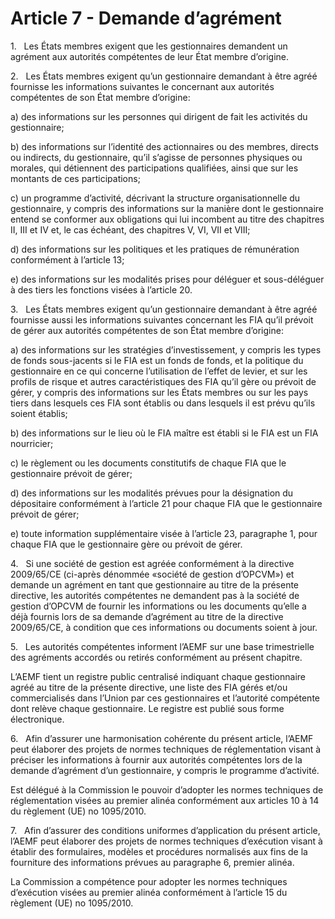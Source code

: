 # Article 7 - Demande d’agrément


1.   Les États membres exigent que les gestionnaires demandent un agrément aux autorités compétentes de leur État membre d’origine.

2.   Les États membres exigent qu’un gestionnaire demandant à être agréé fournisse les informations suivantes le concernant aux autorités compétentes de son État membre d’origine:

a) des informations sur les personnes qui dirigent de fait les activités du gestionnaire;

b) des informations sur l’identité des actionnaires ou des membres, directs ou indirects, du gestionnaire, qu’il s’agisse de personnes physiques ou morales, qui détiennent des participations qualifiées, ainsi que sur les montants de ces participations;

c) un programme d’activité, décrivant la structure organisationnelle du gestionnaire, y compris des informations sur la manière dont le gestionnaire entend se conformer aux obligations qui lui incombent au titre des chapitres II, III et IV et, le cas échéant, des chapitres V, VI, VII et VIII;

d) des informations sur les politiques et les pratiques de rémunération conformément à l’article 13;

e) des informations sur les modalités prises pour déléguer et sous-déléguer à des tiers les fonctions visées à l’article 20.

3.   Les États membres exigent qu’un gestionnaire demandant à être agréé fournisse aussi les informations suivantes concernant les FIA qu’il prévoit de gérer aux autorités compétentes de son État membre d’origine:

a) des informations sur les stratégies d’investissement, y compris les types de fonds sous-jacents si le FIA est un fonds de fonds, et la politique du gestionnaire en ce qui concerne l’utilisation de l’effet de levier, et sur les profils de risque et autres caractéristiques des FIA qu’il gère ou prévoit de gérer, y compris des informations sur les États membres ou sur les pays tiers dans lesquels ces FIA sont établis ou dans lesquels il est prévu qu’ils soient établis;

b) des informations sur le lieu où le FIA maître est établi si le FIA est un FIA nourricier;

c) le règlement ou les documents constitutifs de chaque FIA que le gestionnaire prévoit de gérer;

d) des informations sur les modalités prévues pour la désignation du dépositaire conformément à l’article 21 pour chaque FIA que le gestionnaire prévoit de gérer;

e) toute information supplémentaire visée à l’article 23, paragraphe 1, pour chaque FIA que le gestionnaire gère ou prévoit de gérer.

4.   Si une société de gestion est agréée conformément à la directive 2009/65/CE (ci-après dénommée «société de gestion d’OPCVM») et demande un agrément en tant que gestionnaire au titre de la présente directive, les autorités compétentes ne demandent pas à la société de gestion d’OPCVM de fournir les informations ou les documents qu’elle a déjà fournis lors de sa demande d’agrément au titre de la directive 2009/65/CE, à condition que ces informations ou documents soient à jour.

5.   Les autorités compétentes informent l’AEMF sur une base trimestrielle des agréments accordés ou retirés conformément au présent chapitre.

L’AEMF tient un registre public centralisé indiquant chaque gestionnaire agréé au titre de la présente directive, une liste des FIA gérés et/ou commercialisés dans l’Union par ces gestionnaires et l’autorité compétente dont relève chaque gestionnaire. Le registre est publié sous forme électronique.

6.   Afin d’assurer une harmonisation cohérente du présent article, l’AEMF peut élaborer des projets de normes techniques de réglementation visant à préciser les informations à fournir aux autorités compétentes lors de la demande d’agrément d’un gestionnaire, y compris le programme d’activité.

Est délégué à la Commission le pouvoir d’adopter les normes techniques de réglementation visées au premier alinéa conformément aux articles 10 à 14 du règlement (UE) no 1095/2010.

7.   Afin d’assurer des conditions uniformes d’application du présent article, l’AEMF peut élaborer des projets de normes techniques d’exécution visant à établir des formulaires, modèles et procédures normalisés aux fins de la fourniture des informations prévues au paragraphe 6, premier alinéa.

La Commission a compétence pour adopter les normes techniques d’exécution visées au premier alinéa conformément à l’article 15 du règlement (UE) no 1095/2010.
